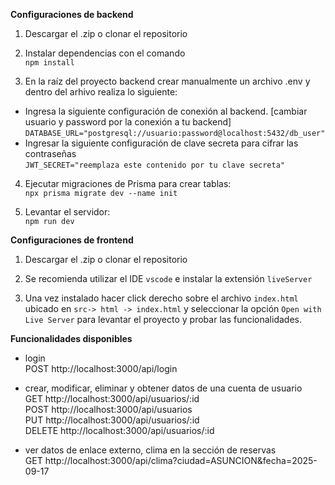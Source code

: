 **Configuraciones de backend**

1. Descargar el .zip o clonar el repositorio

2. Instalar dependencias con el comando \
`npm install`

3. En la raíz del proyecto backend crear manualmente un archivo .env y dentro del arhivo realiza lo siguiente:
* Ingresa la siguiente configuración de conexión al backend. [cambiar usuario y password por la conexión a tu backend] \
`DATABASE_URL="postgresql://usuario:password@localhost:5432/db_user"`
* Ingresar la siguiente configuración de clave secreta para cifrar las contraseñas \
`JWT_SECRET="reemplaza este contenido por tu clave secreta"`

4. Ejecutar migraciones de Prisma para crear tablas: \
`npx prisma migrate dev --name init`

5. Levantar el servidor: \
`npm run dev`

**Configuraciones de frontend**

1. Descargar el .zip o clonar el repositorio

2. Se recomienda utilizar el IDE `vscode` e instalar la extensión `liveServer`

3. Una vez instalado hacer click derecho sobre el archivo `index.html` ubicado en `src-> html -> index.html` y seleccionar la opción `Open with Live Server` para levantar el proyecto y probar las funcionalidades.

**Funcionalidades disponibles** 
* login \
POST http://localhost:3000/api/login
* crear, modificar, eliminar y obtener datos de una cuenta de usuario \
GET http://localhost:3000/api/usuarios/:id \
POST http://localhost:3000/api/usuarios \
PUT http://localhost:3000/api/usuarios/:id \
DELETE http://localhost:3000/api/usuarios/:id

* ver datos de enlace externo, clima en la sección de reservas \
GET http://localhost:3000/api/clima?ciudad=ASUNCION&fecha=2025-09-17